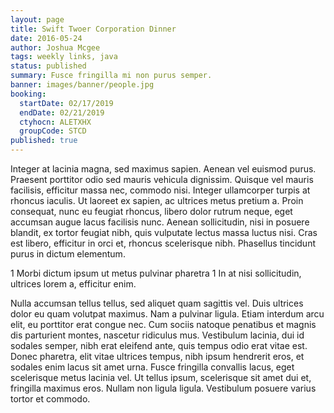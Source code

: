 ```yaml
---
layout: page
title: Swift Twoer Corporation Dinner
date: 2016-05-24
author: Joshua Mcgee
tags: weekly links, java
status: published
summary: Fusce fringilla mi non purus semper.
banner: images/banner/people.jpg
booking:
  startDate: 02/17/2019
  endDate: 02/21/2019
  ctyhocn: ALETXHX
  groupCode: STCD
published: true
---
```

Integer at lacinia magna, sed maximus sapien. Aenean vel euismod purus. Praesent porttitor odio sed mauris vehicula dignissim. Quisque vel mauris facilisis, efficitur massa nec, commodo nisi. Integer ullamcorper turpis at rhoncus iaculis. Ut laoreet ex sapien, ac ultrices metus pretium a. Proin consequat, nunc eu feugiat rhoncus, libero dolor rutrum neque, eget accumsan augue lacus facilisis nunc. Aenean sollicitudin, nisi in posuere blandit, ex tortor feugiat nibh, quis vulputate lectus massa luctus nisi. Cras est libero, efficitur in orci et, rhoncus scelerisque nibh. Phasellus tincidunt purus in dictum elementum.

1 Morbi dictum ipsum ut metus pulvinar pharetra
1 In at nisi sollicitudin, ultrices lorem a, efficitur enim.

Nulla accumsan tellus tellus, sed aliquet quam sagittis vel. Duis ultrices dolor eu quam volutpat maximus. Nam a pulvinar ligula. Etiam interdum arcu elit, eu porttitor erat congue nec. Cum sociis natoque penatibus et magnis dis parturient montes, nascetur ridiculus mus. Vestibulum lacinia, dui id sodales semper, nibh erat eleifend ante, quis tempus odio erat vitae est. Donec pharetra, elit vitae ultrices tempus, nibh ipsum hendrerit eros, et sodales enim lacus sit amet urna. Fusce fringilla convallis lacus, eget scelerisque metus lacinia vel. Ut tellus ipsum, scelerisque sit amet dui et, fringilla maximus eros. Nullam non ligula ligula. Vestibulum posuere varius tortor et commodo.
